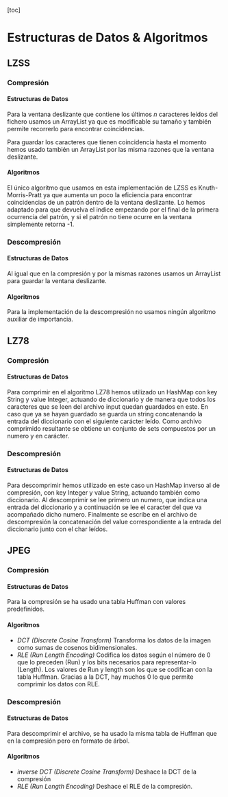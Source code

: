 [toc]

# Estructuras de Datos & Algoritmos

## LZSS

### Compresión

#### Estructuras de Datos

Para la ventana deslizante que contiene los últimos $n$ caracteres leídos del fichero usamos un ArrayList ya que es modificable su tamaño y también permite recorrerlo para encontrar coincidencias.

Para guardar los caracteres que tienen coincidencia hasta el momento hemos usado también un ArrayList  por las misma razones que la ventana deslizante.

#### Algoritmos

El único algoritmo que usamos en esta implementación de LZSS es Knuth-Morris-Pratt ya que aumenta un poco la eficiencia para encontrar coincidencias de un patrón dentro de la ventana deslizante. Lo hemos adaptado para que devuelva el indice empezando por el final de la primera ocurrencia del patrón, y si el patrón no tiene ocurre en la ventana simplemente retorna -1.

### Descompresión

#### Estructuras de Datos

Al igual que en la compresión y por la mismas razones usamos un ArrayList para guardar la ventana deslizante.

#### Algoritmos

Para la implementación de la descompresión no usamos ningún algoritmo auxiliar de importancia.

## LZ78

### Compresión

#### Estructuras de Datos

Para comprimir en el algoritmo LZ78 hemos utilizado un HashMap con key String y value Integer, actuando de diccionario y de manera que todos los caracteres que se leen del archivo input quedan guardados en este. En caso que ya se hayan guardado se guarda un string concatenando la entrada del diccionario con el siguiente carácter leído.
Como archivo comprimido resultante se obtiene un conjunto de sets compuestos por un numero y en carácter.

### Descompresión

#### Estructuras de Datos

Para descomprimir hemos utilizado en este caso un HashMap inverso al de compresión, con key Integer y value String, actuando también como diccionario. Al descomprimir se lee primero un numero, que indica una entrada del diccionario y a continuación se lee el caracter del que va acompañado dicho numero. Finalmente se escribe en el archivo de descompresión la concatenación del value correspondiente a la entrada del diccionario junto con el char leídos.

## JPEG

### Compresión

#### Estructuras de Datos

Para la compresión se ha usado una tabla Huffman con valores predefinidos.

#### Algoritmos

- *DCT (Discrete Cosine Transform)* Transforma los datos de la imagen como sumas de cosenos bidimensionales.
- *RLE (Run Length Encoding)* Codifica los datos según el número de 0 que lo preceden (Run) y los bits necesarios para representar-lo (Length). Los valores de Run y length son los que se codifican con la tabla Huffman. Gracias a la DCT, hay muchos 0 lo que permite comprimir los datos con RLE.

### Descompresión

#### Estructuras de Datos

Para descomprimir el archivo, se ha usado la misma tabla de Huffman que en la compresión pero en formato de árbol.

#### Algoritmos

- *inverse DCT (Discrete Cosine Transform)* Deshace la DCT de la compresión
- *RLE (Run Length Encoding)* Deshace el RLE de la compresión.
